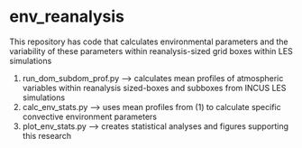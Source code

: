 # env_reanalysis

This repository has code that calculates environmental parameters and the variability of these parameters within reanalysis-sized grid boxes within LES simulations

1) run_dom_subdom_prof.py --> calculates mean profiles of atmospheric variables within reanalysis sized-boxes and subboxes from INCUS LES simulations
2) calc_env_stats.py --> uses mean profiles from (1) to calculate specific convective environment parameters
3) plot_env_stats.py --> creates statistical analyses and figures supporting this research
